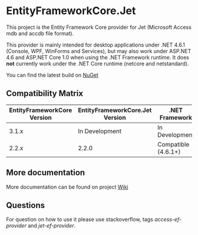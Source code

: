 # EntityFrameworkCore.Jet
This project is the Entity Framework Core provider for Jet (Microsoft Access mdb and accdb file format).

This provider is mainly intended for desktop applications under .NET 4.6.1 (Console, WPF, WinForms and Services), but 
may also work under ASP.NET 4.6 and ASP.NET Core 1.0 when using the .NET Framework runtime. It does **not** currently work under 
the .NET Core runtime (netcore and netstandard).

You can find the latest build on [NuGet](https://www.nuget.org/packages/EntityFrameworkCore.Jet/)

## Compatibility Matrix

| EntityFrameworkCore Version | EntityFrameworkCore.Jet Version | .NET Framework | .NET Core |
| ------------- | ------------- | ------------- | ------------- |
| 3.1.x | In Development | In Development | In Development |
| 2.2.x | 2.2.0 | Compatible (4.6.1+) | NOT Compatible |

  
## More documentation
More documentation can be found on project [Wiki](https://www.github.com/bubibubi/EntityFrameworkCore.Jet/wiki)

## Questions 
For question on how to use it please use stackoverflow, tags _access-ef-provider_ and _jet-ef-provider_.
